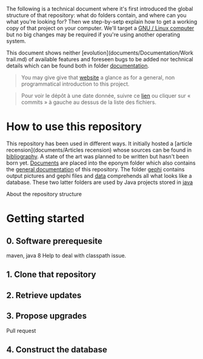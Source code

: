 The following is a technical document where it's first introduced the global structure of that repository: what do folders contain, and where can you what you're looking for? Then we step-by-setp explain how to get a working copy of that project on your computer. We'll target a [GNU / Linux](https://www.gnu.org)[ computer](https://www.archlinux.org/) but no big changes may be required if you're using another operating system.

This document shows neither [evolution](documents/Documentation/Work trail.md) of available features and foreseen bugs to be added nor technical details which can be found both in folder [documentation](documents/Documentation).

> You may give give that [website](http://piotr2b.github.io/chinese-huawen/) a glance as for a general, non programmatical introduction to this project.

> Pour voir le dépôt à une date donnée, suivre ce [lien](https://github.com/piotr2b/chinese-huawen/commits/master) ou cliquer sur « commits » à gauche au dessus de la liste des fichiers.

# How to use this repository

This repository has been used in different ways. It initially hosted a [article recension](documents/Articles recension) whose sources can be found in [bibliography](bibliography/). A state of the art was planned to be written but hasn't been born yet. [Documents](documents/) are placed into the eponym folder which also contains the [general documentation](documents/Documentation) of this repository. The folder [gephi](gephi/) contains output pictures and gephi files and [data](data/) comprehends all what looks like a database. These two latter folders are used by Java projects stored in [java](java/)


About the repository structure

# Getting started

## 0. Software prerequesite
maven, java 8
Help to deal with classpath issue.

## 1. Clone that repository

## 2. Retrieve updates

## 3. Propose upgrades
Pull request

## 4. Construct the database

